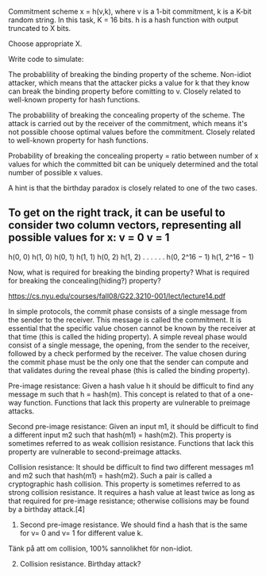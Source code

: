 Commitment scheme x = h(v,k), where v is a 1-bit commitment, k is a K-bit random string. In this task, K = 16 bits.
h is a hash function with output truncated to X bits. 

Choose appropriate X. 

Write code to simulate: 

The probablility of breaking the binding property of the scheme. Non-idiot attacker, which means that the attacker picks a value for k that they know can break the binding property before comitting to v. Closely related to well-known property for hash functions. 

The probablility of breaking the concealing property of the scheme. The attack is carried out by the receiver of the commitment, which means it's not possible choose optimal values before the commitment. Closely related to well-known property for hash functions. 

Probability of breaking the concealing property = ratio between number of x values for which the committed bit can be uniquely determined and the total number of possible x values.

A hint is that the birthday paradox is closely related to one of the two cases.

To get on the right track, it can be useful to consider two column vectors, representing all possible
values for x:
v = 0          v = 1
----------------------
h(0, 0)        h(1, 0)
h(0, 1)        h(1, 1)
h(0, 2)        h(1, 2)
          .
          .
          .
          .
          .
          .
h(0, 2^16 − 1) h(1, 2^16 − 1)

Now, what is required for breaking the binding property? What is required for breaking the concealing(hiding?)
property?


https://cs.nyu.edu/courses/fall08/G22.3210-001/lect/lecture14.pdf 

In simple protocols, the commit phase consists of a single message from the sender to the receiver. This message is called the commitment. It is essential that the specific value chosen cannot be known by the receiver at that time (this is called the hiding property). A simple reveal phase would consist of a single message, the opening, from the sender to the receiver, followed by a check performed by the receiver. The value chosen during the commit phase must be the only one that the sender can compute and that validates during the reveal phase (this is called the binding property).


Pre-image resistance:
Given a hash value h it should be difficult to find any message m such that h = hash(m). This concept is related to that of a one-way function. Functions that lack this property are vulnerable to preimage attacks.

Second pre-image resistance:
Given an input m1, it should be difficult to find a different input m2 such that hash(m1) = hash(m2). This property is sometimes referred to as weak collision resistance. Functions that lack this property are vulnerable to second-preimage attacks.

Collision resistance: 
It should be difficult to find two different messages m1 and m2 such that hash(m1) = hash(m2). Such a pair is called a cryptographic hash collision. This property is sometimes referred to as strong collision resistance. It requires a hash value at least twice as long as that required for pre-image resistance; otherwise collisions may be found by a birthday attack.[4]


1. Second pre-image resistance. We should find a hash that is the same for v= 0 and v= 1 for different value k. 

Tänk på att om collision, 100% sannolikhet för non-idiot. 

2. Collision resistance. Birthday attack? 


